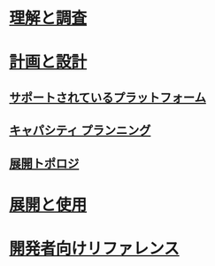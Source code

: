 # [理解と調査](/microsoft-identity-manager/Understand/microsoft-identity-manager-2016)
# [計画と設計](/microsoft-identity-manager/PlanDesign/microsoft-identity-manager-2016-supported-platforms)
## [サポートされているプラットフォーム](microsoft-identity-manager-2016-supported-platforms.md)
## [キャパシティ プランニング](capacity-planning-guide.md)
## [展開トポロジ](topology-considerations.md)
# [展開と使用](/microsoft-identity-manager/DeployUse/microsoft-identity-manager-deploy)
# [開発者向けリファレンス](/microsoft-identity-manager/reference/microsoft-identity-manager-2016-developer-reference)


<!--HONumber=Mar16_HO5-->


